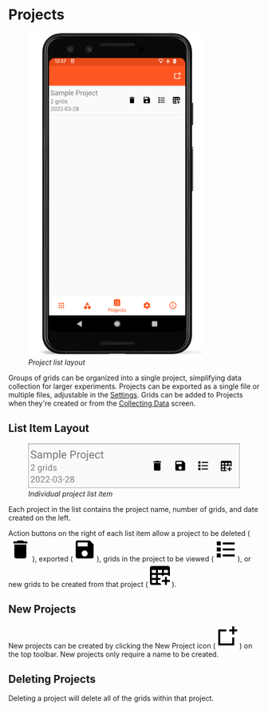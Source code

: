 # Projects

<figure class="image">
  <img class="screenshot" src="_static/images/project_list_framed.png" width="350px"> 
  <figcaption class="screenshot-caption"><i>Project list layout</i></figcaption> 
</figure>

Groups of grids can be organized into a single project, simplifying data collection for larger experiments. Projects can be exported as a single file or multiple files, adjustable in the [Settings](settings.md).
Grids can be added to Projects when they\'re created or from the [Collecting Data](collect.md) screen.

## List Item Layout

<figure class="image">
  <img class="screenshot" src="_static/images/project_list_item.png" width="600px"> 
  <figcaption class="screenshot-caption"><i>Individual project list item</i></figcaption> 
</figure>

Each project in the list contains the project name, number of grids, and date created on the left.

Action buttons on the right of each list item allow a project to be deleted (<img class="icon" src="_static/icons/delete.png">), exported (<img class="icon" src="_static/icons/save.png">), grids in the project to be viewed (<img class="icon" src="_static/icons/grid-list.png">), or new grids to be created from that project (<img class="icon" src="_static/icons/grid-add.png">).

## New Projects

New projects can be created by clicking the New Project icon (<img class="icon" src="_static/icons/project-new.png">) on the top toolbar.
New projects only require a name to be created.

## Deleting Projects

Deleting a project will delete all of the grids within that project.
